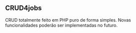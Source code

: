 ## CRUD4jobs


CRUD totalmente feito em PHP puro de forma simples. Novas funcionalidades poderão ser implementadas no futuro.